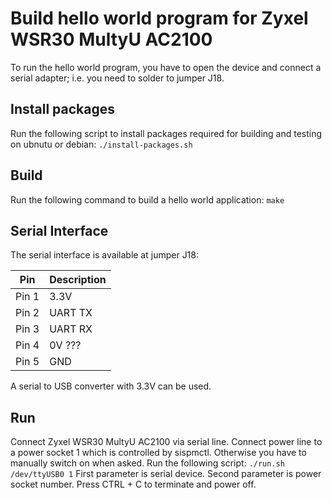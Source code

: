 # Build hello world program for Zyxel WSR30 MultyU AC2100

To run the hello world program, you have to open the device and connect a
serial adapter; i.e. you need to solder to jumper J18.

## Install packages
Run the following script to install packages required for building and testing
on ubnutu or debian:
```./install-packages.sh```

## Build
Run the following command to build a hello world application:
```make```

## Serial Interface
The serial interface is available at jumper J18:

Pin  |Description
-----|-----------
Pin 1|3.3V
Pin 2|UART TX
Pin 3|UART RX
Pin 4|0V ???
Pin 5|GND

A serial to USB converter with 3.3V can be used.

## Run
Connect Zyxel WSR30 MultyU AC2100 via serial line.
Connect power line to a power socket 1 which is controlled by sispmctl.
Otherwise you have to manually switch on when asked.
Run the following script:
```./run.sh /dev/ttyUSB0 1```
First parameter is serial device.
Second parameter is power socket number.
Press CTRL + C to terminate and power off.
